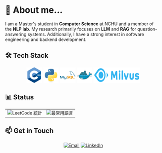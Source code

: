 # 👋 About me...

I am a Master's student in **Computer Science** at NCHU and a member of the **NLP lab**. My research primarily focuses on **LLM** and **RAG** for question-answering systems. Additionally, I have a strong interest in software engineering and backend development.

## 🛠️ Tech Stack

<div align="center">
  <img src="https://raw.githubusercontent.com/devicons/devicon/master/icons/cplusplus/cplusplus-original.svg" alt="C++" width="50" height="50"/>
  <img src="https://raw.githubusercontent.com/devicons/devicon/master/icons/python/python-original.svg" alt="Python" width="50" height="50"/>
  <img src="https://raw.githubusercontent.com/devicons/devicon/master/icons/mysql/mysql-original-wordmark.svg" alt="MySQL" width="50" height="50"/>
  <img src="https://raw.githubusercontent.com/devicons/devicon/master/icons/docker/docker-original.svg" alt="Docker" width="50" height="50"/>
  <img src="https://github.com/milvus-io/artwork/blob/master/horizontal/color/milvus-horizontal-color.png?raw=true" alt="Milvus" width="150" height="50"/>
</div>

## 📊 Status

<div align="center">
  <table>
    <tr>
      <td>
        <img src="https://leetcard.jacoblin.cool/coby0228?theme=dark&font=Baloo%202" alt="LeetCode 統計" />
      </td>
      <td>
        <img src="https://github-readme-stats.vercel.app/api/top-langs/?username=Coby0228&layout=compact&theme=dark" alt="最常用語言" />
      </td>
    </tr>
  </table>
</div>

## 📫 Get in Touch

<div align="center">
  <a href="mailto:coby0228@gmail"><img src="https://img.shields.io/badge/-Email-D14836?style=for-the-badge&logo=gmail&logoColor=white" alt="Email"/></a>
  <a href="https://linkedin.com/in/coby0228"><img src="https://img.shields.io/badge/-LinkedIn-0077B5?style=for-the-badge&logo=linkedin&logoColor=white" alt="LinkedIn"/></a>
</div>
